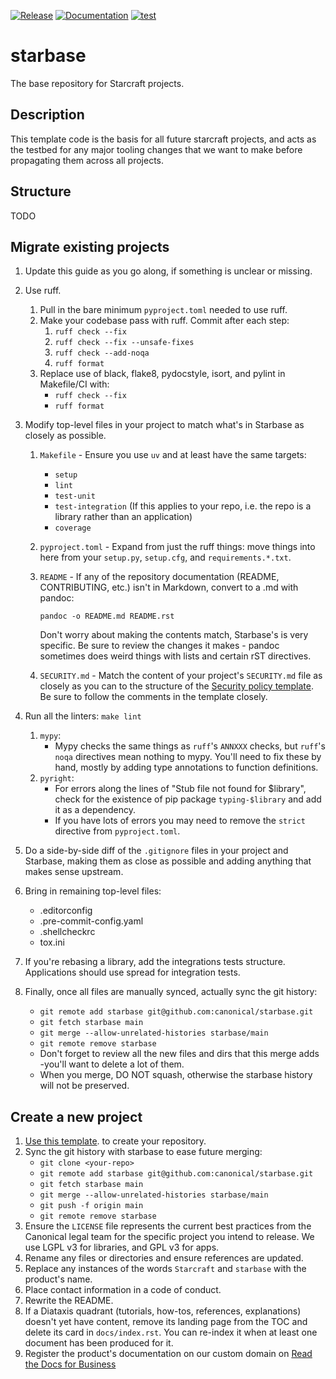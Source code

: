 [![Release](https://github.com/canonical/starbase/actions/workflows/release-publish.yaml/badge.svg?branch=main&event=push)](https://github.com/canonical/starbase/actions/workflows/release-publish.yaml)
[![Documentation](https://github.com/canonical/starbase/actions/workflows/docs.yaml/badge.svg?branch=main&event=push)](https://github.com/canonical/starbase/actions/workflows/docs.yaml)
[![test](https://github.com/canonical/starbase/actions/workflows/tests.yaml/badge.svg?branch=main&event=push)](https://github.com/canonical/starbase/actions/workflows/tests.yaml)

# starbase

The base repository for Starcraft projects.

## Description

This template code is the basis for all future starcraft projects, and
acts as the testbed for any major tooling changes that we want to make
before propagating them across all projects.

## Structure

TODO

## Migrate existing projects

1.  Update this guide as you go along, if something is unclear or
    missing.
2.  Use ruff.
    1.  Pull in the bare minimum `pyproject.toml` needed to use ruff.
    2.  Make your codebase pass with ruff. Commit after each step:
        1.  `ruff check --fix`
        2.  `ruff check --fix --unsafe-fixes`
        3.  `ruff check --add-noqa`
        4.  `ruff format`
    3.  Replace use of black, flake8, pydocstyle, isort, and pylint in
        Makefile/CI with:
        - `ruff check --fix`
        - `ruff format`
3.  Modify top-level files in your project to match what\'s in Starbase
    as closely as possible.

    1.  `Makefile` - Ensure you use `uv` and at least have the same
        targets:

        - `setup`
        - `lint`
        - `test-unit`
        - `test-integration` (If this applies to your repo, i.e. the
          repo is a library rather than an application)
        - `coverage`

    2.  `pyproject.toml` - Expand from just the ruff things: move things
        into here from your `setup.py`, `setup.cfg`, and
        `requirements.*.txt`.

    3.  `README` - If any of the repository documentation (README,
        CONTRIBUTING, etc.) isn't in Markdown, convert to a .md with
        pandoc:

        `pandoc -o README.md README.rst`

        Don\'t worry about making the contents match, Starbase\'s is
        very specific. Be sure to review the changes it makes - pandoc
        sometimes does weird things with lists and certain rST directives.

    4.  `SECURITY.md` - Match the content of your project\'s
        `SECURITY.md` file as closely as you can to the structure of the
        [Security policy template](SECURITY.md). Be sure to follow the
        comments in the template closely.

4.  Run all the linters: `make lint`
    1.  `mypy`:
        - Mypy checks the same things as `ruff`\'s `ANNXXX` checks,
          but `ruff`\'s `noqa` directives mean nothing to mypy.
          You\'ll need to fix these by hand, mostly by adding type
          annotations to function definitions.
    2.  `pyright`:
        - For errors along the lines of \"Stub file not found for
          \$library\", check for the existence of pip package
          `typing-$library` and add it as a dependency.
        - If you have lots of errors you may need to remove the
          `strict` directive from `pyproject.toml`.
5.  Do a side-by-side diff of the `.gitignore` files in your project and
    Starbase, making them as close as possible and adding anything that
    makes sense upstream.
6.  Bring in remaining top-level files:
    - .editorconfig
    - .pre-commit-config.yaml
    - .shellcheckrc
    - tox.ini
7.  If you\'re rebasing a library, add the integrations tests structure.
    Applications should use spread for integration tests.
8.  Finally, once all files are manually synced, actually sync the git
    history:
    - `git remote add starbase git@github.com:canonical/starbase.git`
    - `git fetch starbase main`
    - `git merge --allow-unrelated-histories starbase/main`
    - `git remote remove starbase`
    - Don\'t forget to review all the new files and dirs that this
      merge adds -you\'ll want to delete a lot of them.
    - When you merge, DO NOT squash, otherwise the starbase history
      will not be preserved.

## Create a new project

1.  [Use this template].
    to create your repository.
2.  Sync the git history with starbase to ease future merging:
    - `git clone <your-repo>`
    - `git remote add starbase git@github.com:canonical/starbase.git`
    - `git fetch starbase main`
    - `git merge --allow-unrelated-histories starbase/main`
    - `git push -f origin main`
    - `git remote remove starbase`
3.  Ensure the `LICENSE` file represents the current best practices from
    the Canonical legal team for the specific project you intend to
    release. We use LGPL v3 for libraries, and GPL v3 for apps.
4.  Rename any files or directories and ensure references are updated.
5.  Replace any instances of the words `Starcraft` and `starbase` with
    the product\'s name.
6.  Place contact information in a code of conduct.
7.  Rewrite the README.
8.  If a Diataxis quadrant (tutorials, how-tos, references,
    explanations) doesn\'t yet have content, remove its landing page
    from the TOC and delete its card in `docs/index.rst`. You can
    re-index it when at least one document has been produced for it.
9.  Register the product\'s documentation on our custom domain on [Read
    the Docs for Business]

[Use this template]: https://docs.github.com/en/repositories/creating-and-managing-repositories/creating-a-repository-from-a-template
[Read the Docs for Business]: https://library.canonical.com/documentation/publish-on-read-the-docs

